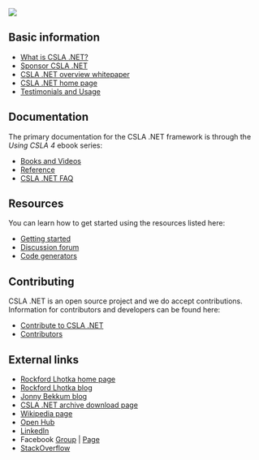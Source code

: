 ![](https://github.com/MarimerLLC/csla/raw/master/Support/Logos/csla%20win8_mid.png)

Basic information
-----------------
* [What is CSLA .NET?](What-is-CSLA-.NET.md)
* [Sponsor CSLA .NET](https://github.com/sponsors/rockfordlhotka)
* [CSLA .NET overview whitepaper](https://github.com/MarimerLLC/csla/raw/master/Support/magenic-white-paper-overview-of-csla.pdf)
* [CSLA .NET home page](http://www.cslanet.com)
* [Testimonials and Usage](Testimonials-and-Usage.md)

Documentation
-------------
The primary documentation for the CSLA .NET framework is through the _Using CSLA 4_ ebook series:
* [Books and Videos](Books-and-videos.md)
* [Reference](Reference.md)
* [CSLA .NET FAQ](https://github.com/MarimerLLC/csla/blob/master/docs/readme.md)

Resources
---------
You can learn how to get started using the resources listed here:
* [Getting started](Getting-started.md)
* [Discussion forum](https://github.com/MarimerLLC/csla/discussions)
* [Code generators](https://github.com/MarimerLLC/csla/blob/master/docs/code-generators.md)

Contributing
------------
CSLA .NET is an open source project and we do accept contributions. Information for contributors and developers can be found here:

* [Contribute to CSLA .NET](https://github.com/MarimerLLC/csla/blob/master/CONTRIBUTING.md)
* [Contributors](https://github.com/MarimerLLC/csla/graphs/contributors)

External links
--------------
* [Rockford Lhotka home page](https://lhotka.net)
* [Rockford Lhotka blog](https://blog.lhotka.net)
* [Jonny Bekkum blog](https://jonnybekkum.wordpress.com/)
* [CSLA .NET archive download page](http://www.lhotka.net/cslanet/download.aspx)
* [Wikipedia page](http://en.wikipedia.org/wiki/CSLA_.NET)
* [Open Hub](https://www.openhub.net/p/cslanet)
* [LinkedIn](https://www.linkedin.com/groups/99453/)
* Facebook [Group](https://www.facebook.com/groups/cslanet/) | [Page](https://www.facebook.com/CslaNet) 
* [StackOverflow](http://stackoverflow.com/tags/csla/info)
